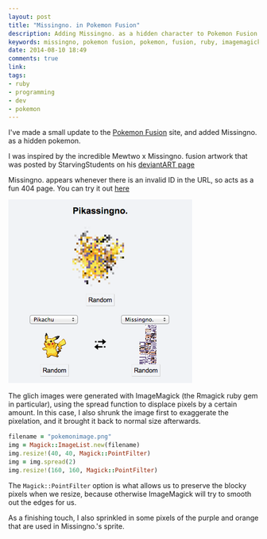 ```yaml
---
layout: post
title: "Missingno. in Pokemon Fusion"
description: Adding Missingno. as a hidden character to Pokemon Fusion
keywords: missingno, pokemon fusion, pokemon, fusion, ruby, imagemagick, glitch
date: 2014-08-10 18:49
comments: true
link:
tags: 
- ruby 
- programming
- dev
- pokemon
---
```


I've made a small update to the [Pokemon Fusion](http://pokemon.alexonsager.net) site, and added Missingno. as a hidden pokemon.

I was inspired by the incredible Mewtwo x Missingno. fusion artwork that was posted by StarvingStudents on his [deviantART page](http://starvingstudents.deviantart.com/art/Mewssingno-472862222)

Missingno. appears whenever there is an invalid ID in the URL, so acts as a fun 404 page. You can try it out [here](http://pokemon.alexonsager.net/25/0)

<!-- more -->

![Pikassingno.](/assets/pikassingno.png)

The glich images were generated with ImageMagick (the Rmagick ruby gem in particular), using the spread function to displace pixels by a certain amount. In this case, I also shrunk the image first to exaggerate the pixelation, and it brought it back to normal size afterwards.

```ruby
filename = "pokemonimage.png"
img = Magick::ImageList.new(filename)
img.resize!(40, 40, Magick::PointFilter)
img = img.spread(2)
img.resize!(160, 160, Magick::PointFilter)
```

The `Magick::PointFilter` option is what allows us to preserve the blocky pixels when we resize, because otherwise ImageMagick will try to smooth out the edges for us.

As a finishing touch, I also sprinkled in some pixels of the purple and orange that are used in Missingno.'s sprite.
